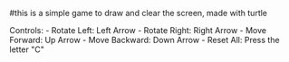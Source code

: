 #this is a simple game to draw and clear the screen, made with turtle

Controls:
    - Rotate Left: Left Arrow
    - Rotate Right: Right Arrow
    - Move Forward: Up Arrow
    - Move Backward: Down Arrow
    - Reset All: Press the letter "C"


